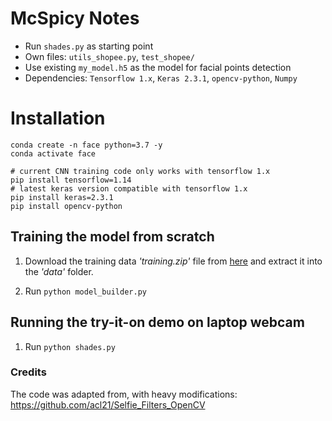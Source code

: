 # McSpicy Notes
- Run ```shades.py``` as starting point
- Own files: ```utils_shopee.py```, ```test_shopee/```
- Use existing ```my_model.h5``` as the model for facial points detection
- Dependencies: ```Tensorflow 1.x```, ```Keras 2.3.1```, ```opencv-python```, ```Numpy```

# Installation
    conda create -n face python=3.7 -y
    conda activate face

    # current CNN training code only works with tensorflow 1.x
    pip install tensorflow=1.14
    # latest keras version compatible with tensorflow 1.x
    pip install keras=2.3.1
    pip install opencv-python

## Training the model from scratch
1. Download the training data  _'training.zip'_ file from [here](https://www.kaggle.com/c/facial-keypoints-detection/data) and extract it into the _'data'_ folder.

2. Run ``` python model_builder.py ```

## Running the try-it-on demo on laptop webcam
1. Run ``` python shades.py ```

### Credits
The code was adapted from, with heavy modifications: https://github.com/acl21/Selfie_Filters_OpenCV
